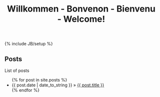 ﻿---
layout: page
title: Willkommen - Bonvenon - Bienvenu - Welcome!
tagline: hmmm...
---
{% include JB/setup %}

## Posts
List of posts
<ul class="posts">
  {% for post in site.posts %}
    <li><span>{{ post.date | date_to_string }}</span> &raquo; <a href="{{ BASE_PATH }}{{ post.url }}">{{ post.title }}</a></li>
  {% endfor %}
</ul>
